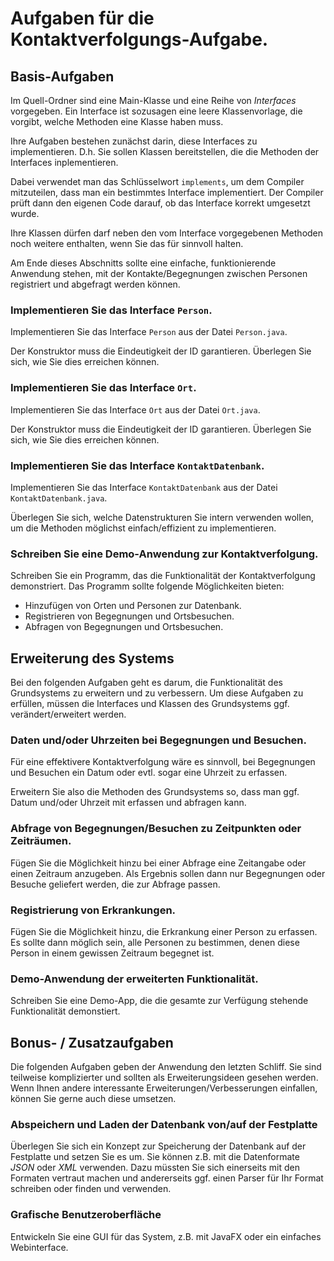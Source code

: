 # Aufgaben für die Kontaktverfolgungs-Aufgabe.

## Basis-Aufgaben

Im Quell-Ordner sind eine Main-Klasse und eine Reihe von *Interfaces* vorgegeben.
Ein Interface ist sozusagen eine leere Klassenvorlage, die vorgibt, welche Methoden
eine Klasse haben muss.

Ihre Aufgaben bestehen zunächst darin, diese Interfaces zu implementieren.
D.h. Sie sollen Klassen bereitstellen, die die Methoden der Interfaces inplementieren.

Dabei verwendet man das Schlüsselwort ```implements```, um dem Compiler
mitzuteilen, dass man ein bestimmtes Interface implementiert.
Der Compiler prüft dann den eigenen Code darauf, ob das Interface korrekt 
umgesetzt wurde.

Ihre Klassen dürfen darf neben den vom Interface vorgegebenen Methoden noch weitere
enthalten, wenn Sie das für sinnvoll halten.

Am Ende dieses Abschnitts sollte eine einfache, funktionierende Anwendung stehen,
mit der Kontakte/Begegnungen zwischen Personen registriert und abgefragt werden können.

### Implementieren Sie das Interface ```Person```.

Implementieren Sie das Interface ```Person``` aus der Datei ```Person.java```.

Der Konstruktor muss die Eindeutigkeit der ID garantieren.
Überlegen Sie sich, wie Sie dies erreichen können.


### Implementieren Sie das Interface ```Ort```.

Implementieren Sie das Interface ```Ort``` aus der Datei ```Ort.java```.

Der Konstruktor muss die Eindeutigkeit der ID garantieren.
Überlegen Sie sich, wie Sie dies erreichen können.

### Implementieren Sie das Interface ```KontaktDatenbank```.

Implementieren Sie das Interface ```KontaktDatenbank```
aus der Datei ```KontaktDatenbank.java```.

Überlegen Sie sich, welche Datenstrukturen Sie intern verwenden
wollen, um die Methoden möglichst einfach/effizient zu implementieren.

### Schreiben Sie eine Demo-Anwendung zur Kontaktverfolgung.

Schreiben Sie ein Programm, das die Funktionalität der Kontaktverfolgung demonstriert.
Das Programm sollte folgende Möglichkeiten bieten:

- Hinzufügen von Orten und Personen zur Datenbank.
- Registrieren von Begegnungen und Ortsbesuchen.
- Abfragen von Begegnungen und Ortsbesuchen.


## Erweiterung des Systems

Bei den folgenden Aufgaben geht es darum, die Funktionalität des Grundsystems zu
erweitern und zu verbessern.
Um diese Aufgaben zu erfüllen, müssen die Interfaces und Klassen des Grundsystems
ggf. verändert/erweitert werden.

### Daten und/oder Uhrzeiten bei Begegnungen und Besuchen.

Für eine effektivere Kontaktverfolgung wäre es sinnvoll, bei Begegnungen und Besuchen
ein Datum oder evtl. sogar eine Uhrzeit zu erfassen.

Erweitern Sie also die Methoden des Grundsystems so, dass man ggf. Datum und/oder
Uhrzeit mit erfassen und abfragen kann.

### Abfrage von Begegnungen/Besuchen zu Zeitpunkten oder Zeiträumen.

Fügen Sie die Möglichkeit hinzu bei einer Abfrage eine Zeitangabe oder einen Zeitraum
anzugeben. Als Ergebnis sollen dann nur Begegnungen oder Besuche geliefert werden,
die zur Abfrage passen.

### Registrierung von Erkrankungen.

Fügen Sie die Möglichkeit hinzu, die Erkrankung einer Person zu erfassen.
Es sollte dann möglich sein, alle Personen zu bestimmen, denen diese Person in einem
gewissen Zeitraum begegnet ist.

### Demo-Anwendung der erweiterten Funktionalität.

Schreiben Sie eine Demo-App, die die gesamte zur Verfügung stehende Funktionalität
demonstiert. 


## Bonus- / Zusatzaufgaben

Die folgenden Aufgaben geben der Anwendung den letzten Schliff.
Sie sind teilweise komplizierter und sollten als Erweiterungsideen gesehen
werden. Wenn Ihnen andere interessante Erweiterungen/Verbesserungen einfallen,
können Sie gerne auch diese umsetzen.

### Abspeichern und Laden der Datenbank von/auf der Festplatte

Überlegen Sie sich ein Konzept zur Speicherung der Datenbank auf der Festplatte
und setzen Sie es um.
Sie können z.B. mit die Datenformate *JSON* oder *XML* verwenden.
Dazu müssten Sie sich einerseits mit den Formaten vertraut machen und andererseits
ggf. einen Parser für Ihr Format schreiben oder finden und verwenden.

### Grafische Benutzeroberfläche

Entwickeln Sie eine GUI für das System, z.B. mit JavaFX oder ein einfaches Webinterface.
